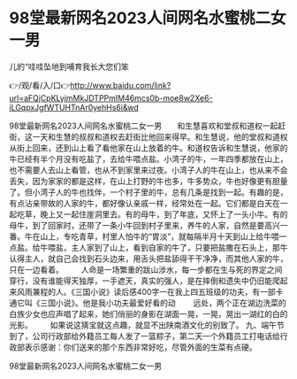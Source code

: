 # 98堂最新网名2023人间网名水蜜桃二女一男
儿的“哇哇坠地到哺育我长大您们笨

👉/观/看/入/口👉http://www.baidu.com/link?url=aFQjCpKLyjmMkJDTPPmIM46mcs0b-moe8w2Xe6-iLGqpxJgfWTUHTnAr0yehHs6i&wd

98堂最新网名2023人间网名水蜜桃二女一男　　和生慧喜欢和堂叔和道权一起赶街，这一天和生慧的叔叔和道权去赶街比他回来得早。和生慧说，他的堂叔和道权从街上回来，还到山上看了看他家在山上放着的牛。和道权告诉和生慧说，他家的牛已经有半个月没有吃盐了，去给牛喂点盐。小湾子的牛，一年四季都放在山上，也不需要人去山上看管，也从不到家里来过夜。小湾子人的牛在山上，也从来不会丢失，因为家家的都是这样，在山上打野的牛也多，牛多势众，牛也好像更有胆量了。但小湾子人的牛也找伴，一个村子里的牛，总有几条是找到一起。有趣的是，有点沾亲带故的人家的牛，都好像认亲戚一样，经常处在一起。它们都是白天在一起吃草，晚上又一起住崖洞里去。有的母牛，到了年底，又怀上了一头小牛。有的母牛，到了回家时，还带了一条小牛回到村子里来，养牛的人家，自然是要高兴一番。牛在山上，专吃青草，村里人怕牛的“胃淡”，就每隔半月十天到山上给牛喂一点盐。给牛喂盐，主人家到了山上，看到自家的牛了，只要把盐撒在石头上，那牛认得主人，就自己会找到石头边来，用舌头把盐舔得干干净净，而其他人家的牛，只在一边看着。
　　人命是一场繁重的跋山涉水，每一步都在生与死的界定之间穿行，没有谁能得天独厚，一手遮天，真实的强人，是在摔倒和遗失中仍旧能爬起来风雨兼程的人。《三国小说》读后感400字一在我上四五班级的功夫，有一部卡通它叫《三国小说》。他是我小功夫最爱好看的动
　　远处，两个正在湖边洗菜的白族少女也应声唱了起来，她们俏丽的身影在湖面一晃，一晃，晃出一湖红的白的光影。
　　如果说这猜宝就这点趣，就显不出陕南酒文化的别致了。
	九、端午节到了，公司行政部给外籍员工每人发了一篮粽子，第二天一个外籍员工打电话给行政部表示感谢：你们送来的那个东西非常好吃，尽管外面的生菜有点硬。

98堂最新网名2023人间网名水蜜桃二女一男

